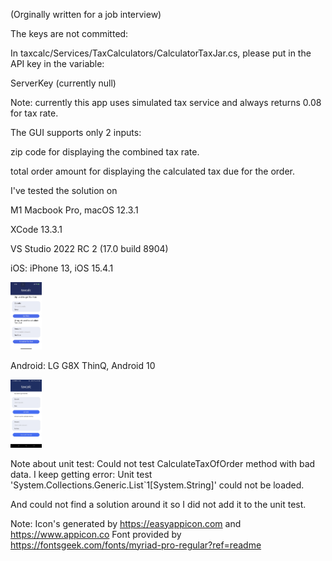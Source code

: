 (Orginally written for a job interview)

The keys are not committed:

In taxcalc/Services/TaxCalculators/CalculatorTaxJar.cs, please put in
the API key in the variable:

ServerKey (currently null)

Note: currently this app uses simulated tax service and always returns 0.08 for tax rate.

The GUI supports only 2 inputs:

zip code for displaying the combined tax rate.

total order amount for displaying the calculated tax due for the order.

I've tested the solution on 

M1 Macbook Pro, macOS 12.3.1

XCode 13.3.1

VS Studio 2022 RC 2 (17.0 build 8904)


iOS: iPhone 13, iOS 15.4.1

<img src="images/ios_screenshot.jpg" width="50" />


Android: LG G8X ThinQ, Android 10

<img src="images/android_screenshot.jpg" width="50" />


Note about unit test: Could not test CalculateTaxOfOrder method with bad data.
I keep getting error:
Unit test 'System.Collections.Generic.List`1[System.String]' could not be loaded.

And could not find a solution around it so I did not add it to the unit test.


Note:
Icon's generated by https://easyappicon.com and https://www.appicon.co
Font provided by https://fontsgeek.com/fonts/myriad-pro-regular?ref=readme
